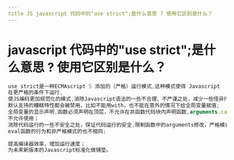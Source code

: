 ```yaml
---
title JS javascript 代码中的"use strict";是什么意思 ? 使⽤它区别是什么？
---
```


# javascript 代码中的"use strict";是什么意思 ? 使⽤它区别是什么？

```js
use strict是⼀种ECMAscript 5 添加的（严格）运⾏模式,这种模式使得 Javascript
在更严格的条件下运⾏,
使JS编码更加规范化的模式,消除Javascript语法的⼀些不合理、不严谨之处，减少⼀些怪异⾏为。
默认⽀持的糟糕特性都会被禁⽤，⽐如不能⽤with，也不能在意外的情况下给全局变量赋值;
全局变量的显⽰声明,函数必须声明在顶层，不允许在⾮函数代码块内声明函数,arguments.callee也
不允许使⽤；
消除代码运⾏的⼀些不安全之处，保证代码运⾏的安全,限制函数中的arguments修改，严格模式下的
eval函数的⾏为和⾮严格模式的也不相同;

提⾼编译器效率，增加运⾏速度；
为未来新版本的Javascript标准化做铺垫。
```
